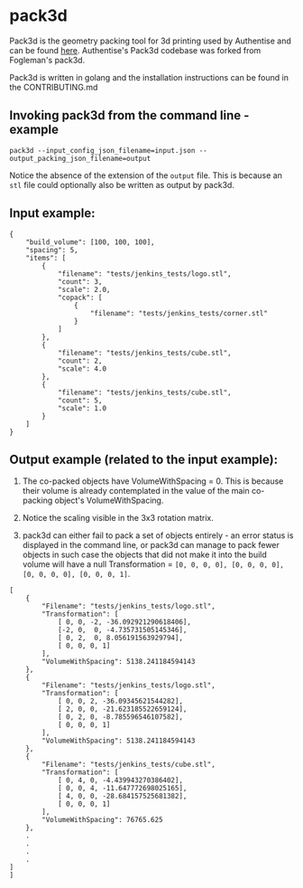 # pack3d

Pack3d is the geometry packing tool for 3d printing used by Authentise and can be found [here](https://github.com/Authentise/pack3d). Authentise's Pack3d codebase was forked from Fogleman's pack3d.

Pack3d is written in golang and the installation instructions can be found in the CONTRIBUTING.md


## Invoking pack3d from the command line - example

```
pack3d --input_config_json_filename=input.json --output_packing_json_filename=output
```

Notice the absence of the extension of the `output` file. This is because an `stl` file could optionally also be written as output by pack3d.

## Input example:

```
{
    "build_volume": [100, 100, 100],
    "spacing": 5,
    "items": [
        {
            "filename": "tests/jenkins_tests/logo.stl",
            "count": 3,
            "scale": 2.0,
            "copack": [
                {
                    "filename": "tests/jenkins_tests/corner.stl"
                }
            ]
        },
        {
            "filename": "tests/jenkins_tests/cube.stl",
            "count": 2,
            "scale": 4.0
        },
        {
            "filename": "tests/jenkins_tests/cube.stl",
            "count": 5,
            "scale": 1.0
        }
    ]
}
```

## Output example (related to the input example):

1. The co-packed objects have VolumeWithSpacing = 0. This is because their volume is already contemplated in the value of the main co-packing object's VolumeWithSpacing.

2. Notice the scaling visible in the 3x3 rotation matrix.

3. pack3d can either fail to pack a set of objects entirely - an error status is displayed in the command line, or pack3d can manage to pack fewer objects in such case the objects that did not make it into the build volume will have a null Transformation = `[0, 0, 0, 0], [0, 0, 0, 0], [0, 0, 0, 0], [0, 0, 0, 1]`.


```
[
    {
        "Filename": "tests/jenkins_tests/logo.stl",
        "Transformation": [
            [ 0, 0, -2, -36.092921290618406],
            [-2, 0,  0, -4.735731505145346],
            [ 0, 2,  0, 8.056191563929794],
            [ 0, 0, 0, 1]
        ],
        "VolumeWithSpacing": 5138.241184594143
    },
    {
        "Filename": "tests/jenkins_tests/logo.stl",
        "Transformation": [
            [ 0, 0, 2, -36.09345621544282],
            [ 2, 0, 0, -21.623185522659124],
            [ 0, 2, 0, -8.785596546107582],
            [ 0, 0, 0, 1]
        ],
        "VolumeWithSpacing": 5138.241184594143
    },
    {
        "Filename": "tests/jenkins_tests/cube.stl",
        "Transformation": [
            [ 0, 4, 0, -4.439943270386402],
            [ 0, 0, 4, -11.647772698025165],
            [ 4, 0, 0, -28.684157525681382],
            [ 0, 0, 0, 1]
        ],
        "VolumeWithSpacing": 76765.625
    },
    .
    .
    .
    .
]
]
```
